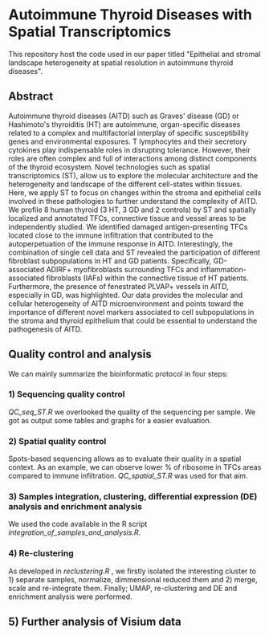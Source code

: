 # Autoimmune Thyroid Diseases with Spatial Transcriptomics

This repository host the code used in our paper titled "Epithelial and stromal landscape heterogeneity at spatial resolution in autoimmune thyroid diseases". 

## Abstract

Autoimmune thyroid diseases (AITD) such as Graves' disease (GD) or Hashimoto's thyroiditis (HT) are autoimmune, organ-specific diseases related to a complex and multifactorial interplay of specific susceptibility genes and environmental exposures. T lymphocytes and their secretory cytokines  play indispensable roles in disrupting tolerance. However, their roles are often complex and full of interactions among distinct components of the thyroid ecosystem. Novel technologies such as spatial transcriptomics (ST), allow us to  explore the molecular architecture and the heterogeneity and landscape of the different cell-states within tissues.  Here, we apply ST to focus on changes within the stroma and epithelial cells involved in these pathologies to further understand the complexity of AITD. We profile 8 human thyroid (3 HT, 3 GD and 2 controls) by ST and spatially localized and annotated  TFCs, connective tissue and vessel areas to be independently studied. We identified damaged antigen-presenting TFCs located close to the immune infiltration that contributed to the autoperpetuation of the immune response in AITD. Interestingly, the combination of single cell data and ST revealed the participation of different fibroblast subpopulations in HT and GD patients. Specifically, GD-associated ADIRF+ myofibroblasts surrounding TFCs and inflammation-associated fibroblasts (IAFs) within the connective tissue of HT patients. Furthermore, the presence of fenestrated PLVAP+ vessels in AITD, especially in GD, was highlighted. Our data provides the molecular and cellular heterogeneity of AITD microenvironment and points toward the importance of different novel markers associated to cell subpopulations in the stroma and thyroid epithelium that could be essential to understand the pathogenesis of AITD.

## Quality control and analysis

We can mainly summarize the bioinformatic protocol in four steps:

### 1) Sequencing quality control

_QC_seq_ST.R_ we overlooked the quality of the sequencing per sample. We got as output some tables and graphs for a easier evaluation.

### 2) Spatial quality control

Spots-based sequencing allows as to evaluate their quality in a spatial context. As an example, we can observe lower % of ribosome in TFCs areas compared to immune infiltration. _QC_spatial_ST.R_ was used for that aim.

### 3) Samples integration, clustering, differential expression (DE) analysis and enrichment analysis

We used the code available in the R script _integration_of_samples_and_analysis.R_.

### 4) Re-clustering

As developed in _reclustering.R_ , we firstly isolated the interesting cluster to 1) separate samples, normalize, dimmensional reduced them and 2) merge, scale and re-integrate them. Finally; UMAP, re-clustering and DE and enrichment analysis were performed.

## 5) Further analysis of Visium data
